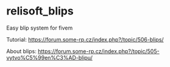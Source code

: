 # relisoft_blips
Easy blip system for fivem


Tutorial: https://forum.some-rp.cz/index.php?/topic/506-blips/

About blips: https://forum.some-rp.cz/index.php?/topic/505-vytvo%C5%99en%C3%AD-blipu/
